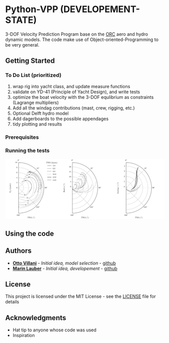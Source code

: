 # Python-VPP (DEVELOPEMENT-STATE)
3-DOF Velocity Prediction Program base on the [ORC](https://www.orc.org/index.asp?id=21) aero and hydro dynamic models. The code make use of Object-oriented-Programming to be very general.

## Getting Started
### To Do List (prioritized)
1. wrap rig into yacht class, and update measure functions
2. validate on YD-41 (Principle of Yacht Design), and write tests
3. optimize the boat velocity with the 3-DOF equlibrium as constraints (Lagrange multipliers)
4. Add all the windag contributions (mast, crew, rigging, etc.)
5. Optional Delft hydro model
6. Add dagerboards to the possible appendages  
6. tidy plotting and results

### Prerequisites

### Running the tests

<p align="center">
    <img src="Figure.png" alt="YD-41 VPP results" width="1024">
</p>

## Using the code


## Authors

* **[Otto Villani](https://www.linkedin.com/in/otto-villani-552760108/)** - *Initial idea, model selection* - [github](https://github.com/ottovillani)
* **[Marin Lauber](https://www.linkedin.com/in/marin-lauber/)** - *Initial idea, developement* - [github](https://github.com/marinlauber)

## License

This project is licensed under the MIT License - see the [LICENSE](LICENSE) file for details

## Acknowledgments

* Hat tip to anyone whose code was used
* Inspiration
